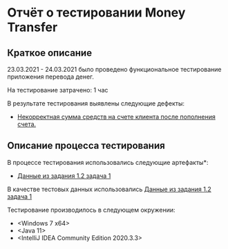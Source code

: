 # Отчёт о тестировании Money Transfer
## Краткое описание
23.03.2021 - 24.03.2021 было проведено функциональное тестирование приложения перевода денег.

На тестирование затрачено: 1 час

В результате тестирования выявлены следующие дефекты:
* [Некорректная сумма средств на счете клиента после пополнения счета. ](https://github.com/Olegun56/DZ1.2-Java/issues/1)

## Описание процесса тестирования

В процессе тестирования использовались следующие артефакты*:
* [Данные из задания 1.2 задача 1 ](https://github.com/netology-code/javaqa-homeworks/tree/master/programming)


В качестве тестовых данных использовались [Данные из задания 1.2 задача 1 ](https://github.com/netology-code/javaqa-homeworks/tree/master/programming)


Тестирование производилось в следующем окружении:
* <Windows 7 x64>
* <Java 11>
* <IntelliJ IDEA Community Edition 2020.3.3>